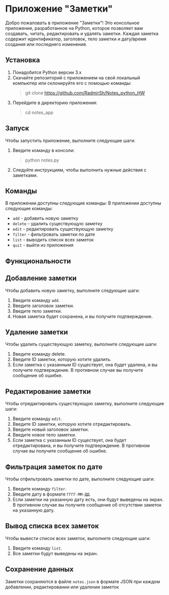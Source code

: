 # Приложение "Заметки"
Добро пожаловать в приложение "Заметки"! Это консольное приложение, разработанное на Python, которое позволяет вам создавать, читать, редактировать и удалять заметки. Каждая заметка содержит идентификатор, заголовок, тело заметки и дату/время создания или последнего изменения.
## Установка
1. Понадобится Python версии 3.x
2. Скачайте репозиторий с приложением на свой локальный компьютер или склонируйте его с помощью команды:
    > git clone https://github.com/RadmirSh/Notes_python_HW
3. Перейдите в директорию приложения:
    > cd notes_app
## Запуск 
Чтобы запустить приложение, выполните следующие шаги:
1. Введите команду в консоли:
    > python notes.py
2. Следуйте инструкциям, чтобы выполнить нужные действия с заметками.
## Команды
В приложении доступны следующие команды:
В приложении доступны следующие команды:

* `add` - добавить новую заметку
* `delete` - удалить существующую заметку
* `edit` - редактировать существующую заметку
* `filter` - фильтровать заметки по дате
* `list` - выводить список всех заметок
* `quit` - выйти из приложения
## Функциональности
## Добавление заметки
Чтобы добавить новую заметку, выполните следующие шаги:

1. Введите команду `add`.
2. Введите заголовок заметки.
3. Введите тело заметки.
4. Новая заметка будет сохранена, и вы получите подтверждение.
## Удаление заметки
Чтобы удалить существующую заметку, выполните следующие шаги:

1. Введите команду delete.
2. Введите ID заметки, которую хотите удалить.
3. Если заметка с указанным ID существует, она будет удалена, и вы получите подтверждение. В противном случае вы получите сообщение об ошибке.
## Редактирование заметки
Чтобы отредактировать существующую заметку, выполните следующие шаги:

1. Введите команду `edit`.
2. Введите ID заметки, которую хотите отредактировать.
3. Введите новый заголовок заметки.
4. Введите новое тело заметки.
5. Если заметка с указанным ID существует, она будет отредактирована, и вы получите подтверждение. В противном случае вы получите сообщение об ошибке.
## Фильтрация заметок по дате
Чтобы отфильтровать заметки по дате, выполните следующие шаги:

1. Введите команду `filter`.
2. Введите дату в формате `ГГГГ-ММ-ДД`.
3. Если заметки на указанную дату есть, они будут выведены на экран. В противном случае вы получите сообщение об отсутствии заметок на указанную дату.
## Вывод списка всех заметок
Чтобы вывести список всех заметок, выполните следующие шаги:

1. Введите команду `list`.
2. Все заметки будут выведены на экран.
## Сохранение данных
Заметки сохраняются в файле `notes.json` в формате JSON при каждом добавлении, редактировании или удалении заметок 

